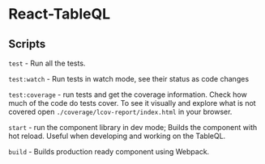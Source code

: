 # React-TableQL

## Scripts

`test` - Run all the tests.

`test:watch` - Run tests in watch mode, see their status as code changes

`test:coverage` - run tests and get the coverage information. Check how much of the code do tests cover. To see it visually and explore what is not covered open `./coverage/lcov-report/index.html` in your browser.

`start` - run the component library in dev mode; Builds the component with hot reload. Useful when developing and working on the TableQL.

`build` - Builds production ready component using Webpack.
